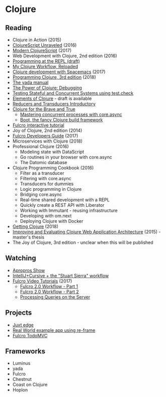 # Clojure

## Reading

- Clojure in Action (2015)
- [ClojureScript Unraveled](https://funcool.github.io/clojurescript-unraveled/) (2016)
- [Modern ClojureScript](https://github.com/magomimmo/modern-cljs) (2017)
- Web Development with Clojure, 2nd edition (2016)
- [Programming at the REPL (draft)](https://5aa147747b6ee8595c2301b3--clojure-site-preview-vvvvalvalval.netlify.com/guides/repl/introduction.html)
- [My Clojure Workflow, Reloaded](http://thinkrelevance.com/blog/2013/06/04/clojure-workflow-reloaded)
- [Clojure development with Spacemacs](https://practicalli.github.io/spacemacs/) (2017)
- [Programming Clojure, 3rd edition](https://pragprog.com/book/shcloj3/programming-clojure-third-edition) (2018)
- [The yada manual](https://juxt.pro/yada/manual/index.html)
- [The Power of Clojure: Debugging](https://cambium.consulting/articles/2018/2/8/the-power-of-clojure-debugging)
- [Testing Stateful and Concurrent Systems using test.check](https://lispcast.com/testing-stateful-and-concurrent-systems-using-test-check/)
- [Elements of Clojure](https://leanpub.com/elementsofclojure) - draft is available
- [Reducers and Transducers Introductory](https://functional.works-hub.com/learn/reducers-and-transducers-introductory-d0cff)
- [Clojure for the Brave and True](https://www.braveclojure.com/clojure-for-the-brave-and-true/)
  - [Mastering concurrent processes with core.async](https://www.braveclojure.com/core-async/)
  - [Boot, the fancy Clojure build framework](https://www.braveclojure.com/appendix-b/)
- [Fulcro interactive tutorial](https://github.com/fulcrologic/fulcro#12-the-fulcro-tutorial)
- Joy of Clojure, 2nd edition (2014)
- [Fulcro Developers Guide](http://book.fulcrologic.com/) (2017)
- Microservices with Clojure (2018)
- Professional Clojure (2016)
  - Modeling state with DataScript
  - Go routines in your browser with core.async
  - The Datomic database
- Clojure Programming Cookbook (2016)
  - Filter as a transducer
  - Filtering with core.async
  - Transducers for dummies
  - Logic programming in Clojure
  - Bridging core.async
  - Real-time shared development with a REPL
  - Quickly create a REST API with Liberator
  - Working with Immutant - reusing infrastructure
  - Developing with om.next
  - Deploying Clojure with Docker
- [Getting Clojure](https://pragprog.com/book/roclojure/getting-clojure?__s=6zzuuwpzq9sdnwezp4np) (2018)
- [Improving and Evaluating Clojure Web Application Architecture](https://dspace.cc.tut.fi/dpub/bitstream/handle/123456789/23944/Kataja_Teperi.pdf?sequence=1&__s=6zzuuwpzq9sdnwezp4np) (2015) - master's thesis
- The Joy of Clojure, 3rd edition - unclear when this will be published

## Watching

- [Apropros Show](https://www.youtube.com/channel/UC1UxEQuBvfLJgWR5tk_XIXA)
- [IntelliJ+Cursive + the "Stuart Sierra" workflow](https://www.youtube.com/watch?v=9pH8jAbnpeo)
- [Fulcro Video Tutorials](https://www.youtube.com/playlist?list=PLVi9lDx-4C_Rwb8LUwW4AdjAu-39PHgEE) (2017)
  - [Fulcro 2.0 Workflow - Part 1](https://www.youtube.com/watch?v=XdLIKOJ4rKg&list=PLVi9lDx-4C_Rwb8LUwW4AdjAu-39PHgEE&index=11&t=0s)
  - [Fulcro 2.0 Workflow - Part 2](https://www.youtube.com/watch?v=xaM7sqXk32U&list=PLVi9lDx-4C_Rwb8LUwW4AdjAu-39PHgEE&index=12&t=0s)
  - [Processing Queries on the Server](https://www.youtube.com/watch?v=gbrdnSsUerI&list=PLVi9lDx-4C_Rwb8LUwW4AdjAu-39PHgEE&index=13&t=0s)

## Projects

- [Juxt edge](https://github.com/juxt/edge)
- [Real World example app using re-frame](https://github.com/gothinkster/clojurescript-reframe-realworld-example-app)
- [Fulcro TodoMVC](https://github.com/fulcrologic/fulcro-todomvc)

## Frameworks

- Luminus
- yada
- Fulcro
- Chestnut
- Coast on Clojure
- Hoplon
